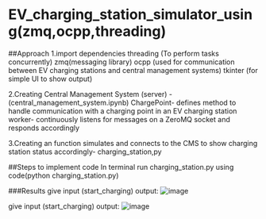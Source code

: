 # EV_charging_station_simulator_using(zmq,ocpp,threading)

##Approach
1.import dependencies
  threading (To perform tasks concurrently)
  zmq(messaging library)
  ocpp (used for communication between EV charging stations and central management systems)
  tkinter (for simple UI to show output)
  
2.Creating Central Management System (server) - (central_management_system.ipynb)
  ChargePoint- defines method to handle communication with a charging point in an EV charging station
  worker- continuously listens for messages on a ZeroMQ socket and responds accordingly

3.Creating an function simulates and connects to the CMS to show charging station status accordingly- charging_station,py

##Steps to implement code
In terminal run charging_station.py using code(python charging_station.py)

###Results
give input (start_charging)
output:
![image](https://github.com/antonynishioj/EV_charging_station_simulator_using-zmq-ocpp-threading-/assets/157102286/d16c7dcd-f627-430c-9471-dbeb7d9f2da7)


give input (start_charging)
output:
![image](https://github.com/antonynishioj/EV_charging_station_simulator_using-zmq-ocpp-threading-/assets/157102286/ba239d27-1524-4516-a21d-168235bcbb20)
